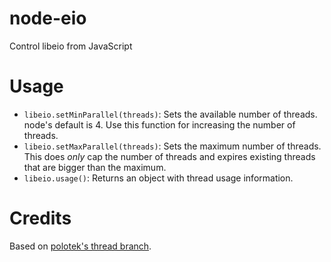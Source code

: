 # node-eio

Control libeio from JavaScript

# Usage

* `libeio.setMinParallel(threads)`: Sets the available number of threads. node's default is 4. Use this function for increasing the number of threads.
* `libeio.setMaxParallel(threads)`: Sets the maximum number of threads. This does *only* cap the number of threads and expires existing threads that are bigger than the maximum.
* `libeio.usage()`: Returns an object with thread usage information.

# Credits

Based on [polotek's thread branch](https://github.com/polotek/node/compare/2c1ca4078d12ea62745d0f3f72c0909befe86399...threads).